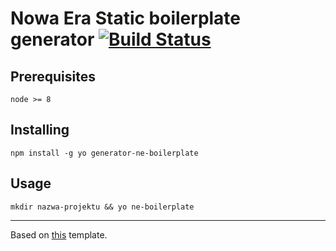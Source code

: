 # Nowa Era Static boilerplate generator [![Build Status](https://travis-ci.org/zniszcz/generator-ne-boilerplate.svg?branch=master)](https://travis-ci.org/zniszcz/generator-ne-boilerplate)

## Prerequisites

```
node >= 8
```

## Installing

```
npm install -g yo generator-ne-boilerplate
```

## Usage

```
mkdir nazwa-projektu && yo ne-boilerplate
```

---

Based on [this](https://github.com/marcinmaciejewski/generator-ne-vue-app-static) template.
